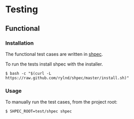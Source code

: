 # Testing

## Functional

### Installation

The functional test cases are written in [shpec](https://github.com/rylnd/shpec). 

To run the tests install shpec with the installer.

```
$ bash -c "$(curl -L https://raw.github.com/rylnd/shpec/master/install.sh)"
```

### Usage

To manually run the test cases, from the project root:

```
$ SHPEC_ROOT=test/shpec shpec
```